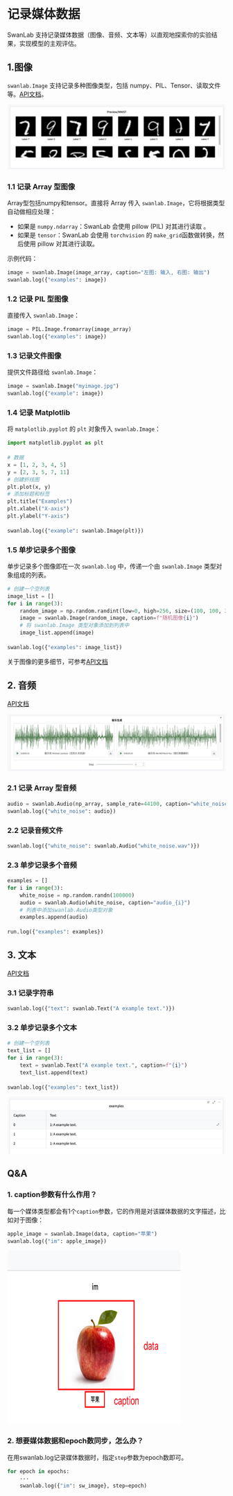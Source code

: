 # 记录媒体数据

SwanLab 支持记录媒体数据（图像、音频、文本等）以直观地探索你的实验结果，实现模型的主观评估。

## 1.图像

`swanlab.Image` 支持记录多种图像类型，包括 numpy、PIL、Tensor、读取文件等。[API文档](/zh/api/py-Image)。

![](/assets/media-image-1.jpg)

### 1.1 记录 Array 型图像

Array型包括numpy和tensor。直接将 Array 传入 `swanlab.Image`，它将根据类型自动做相应处理：

- 如果是 `numpy.ndarray`：SwanLab 会使用 pillow (PIL) 对其进行读取 。
- 如果是 `tensor`：SwanLab 会使用 `torchvision` 的 `make_grid`函数做转换，然后使用 pillow 对其进行读取。

示例代码：

```python
image = swanlab.Image(image_array, caption="左图: 输入, 右图: 输出")
swanlab.log({"examples": image})
```

### 1.2 记录 PIL 型图像

直接传入 `swanlab.Image`：

```python
image = PIL.Image.fromarray(image_array)
swanlab.log({"examples": image})
```

### 1.3 记录文件图像

提供文件路径给 `swanlab.Image`：

```python
image = swanlab.Image("myimage.jpg")
swanlab.log({"example": image})
```

### 1.4 记录 Matplotlib

将 `matplotlib.pyplot` 的 `plt` 对象传入 `swanlab.Image`：

```python
import matplotlib.pyplot as plt

# 数据
x = [1, 2, 3, 4, 5]
y = [2, 3, 5, 7, 11]
# 创建折线图
plt.plot(x, y)
# 添加标题和标签
plt.title("Examples")
plt.xlabel("X-axis")
plt.ylabel("Y-axis")

swanlab.log({"example": swanlab.Image(plt)})
```

### 1.5 单步记录多个图像

单步记录多个图像即在一次 `swanlab.log` 中，传递一个由 `swanlab.Image` 类型对象组成的列表。

```python
# 创建一个空列表
image_list = []
for i in range(3):
    random_image = np.random.randint(low=0, high=256, size=(100, 100, 3))
    image = swanlab.Image(random_image, caption=f"随机图像{i}")
    # 将 swanlab.Image 类型对象添加到列表中
    image_list.append(image)

swanlab.log({"examples": image_list})
```

关于图像的更多细节，可参考[API文档](/zh/api/py-Image)

## 2. 音频

[API文档](/zh/api/py-Audio)

![](/assets/media-audio-1.jpg)

### 2.1 记录 Array 型音频

```python
audio = swanlab.Audio(np_array, sample_rate=44100, caption="white_noise")
swanlab.log({"white_noise": audio})
```

### 2.2 记录音频文件

```python
swanlab.log({"white_noise": swanlab.Audio("white_noise.wav")})
```

### 2.3 单步记录多个音频

```python
examples = []
for i in range(3):
    white_noise = np.random.randn(100000)
    audio = swanlab.Audio(white_noise, caption="audio_{i}")
    # 列表中添加swanlab.Audio类型对象
    examples.append(audio)

run.log({"examples": examples})
```

## 3. 文本

[API文档](/zh/api/py-Text)

### 3.1 记录字符串

```python
swanlab.log({"text": swanlab.Text("A example text.")})
```

### 3.2 单步记录多个文本

```python
# 创建一个空列表
text_list = []
for i in range(3):
    text = swanlab.Text("A example text.", caption=f"{i}")
    text_list.append(text)

swanlab.log({"examples": text_list})
```

![alt text](/assets/log-media-text.png)


## Q&A

### 1. caption参数有什么作用？

每一个媒体类型都会有1个`caption`参数，它的作用是对该媒体数据的文字描述，比如对于图像：

```python
apple_image = swanlab.Image(data, caption="苹果")
swanlab.log({"im": apple_image})
```
<img src="/assets/log-media-image.png" width=400, height=400>


### 2. 想要媒体数据和epoch数同步，怎么办？

在用swanlab.log记录媒体数据时，指定`step`参数为epoch数即可。

```python
for epoch in epochs:
    ···
    swanlab.log({"im": sw_image}, step=epoch)
```